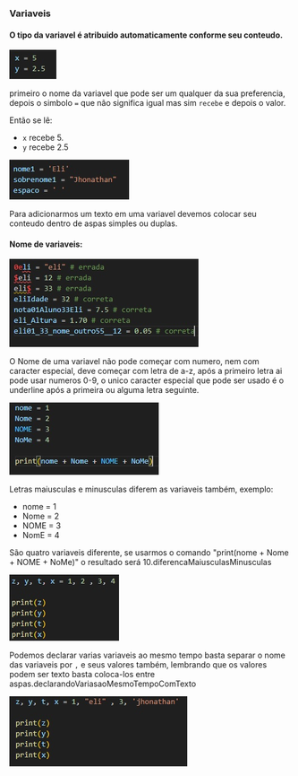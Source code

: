 ### Variaveis
#### O tipo da variavel é atribuido automaticamente conforme seu conteudo.
![Variaveis](https://github.com/elijhonathan/DocumentandoPython/blob/main/Arquivos/VariaveisSimples.jpg)

primeiro o nome da variavel que pode ser um qualquer da sua preferencia, depois o simbolo `=` que não significa igual mas sim `recebe` e depois o valor.

Então se lê:
- `x` recebe 5.
- `y` recebe 2.5

![Variaveis2](https://github.com/elijhonathan/DocumentandoPython/blob/main/Arquivos/declarandoTexto.jpg)

Para adicionarmos um texto em uma variavel devemos colocar seu conteudo dentro de aspas simples ou duplas.

#### Nome de variaveis:
![VariaveisCertoErrado](https://github.com/elijhonathan/DocumentandoPython/blob/main/Arquivos/exemploCertoErradoVariaveis.jpg)

O Nome de uma variavel não pode começar com numero, nem com caracter especial, deve começar com letra de a-z, após a primeiro letra ai pode usar numeros 0-9, o unico caracter especial que pode ser usado é o underline após a primeira ou alguma letra seguinte.

![VariaveisNomes](https://github.com/elijhonathan/DocumentandoPython/blob/main/Arquivos/diferencaMaiusculasMinusculas.jpg)

Letras maiusculas e minusculas diferem as variaveis também, exemplo:
- nome = 1
- Nome = 2
- NOME = 3
- NomE = 4

São quatro variaveis diferente, se usarmos o comando "print(nome + Nome + NOME + NoMe)" o resultado será 10.diferencaMaiusculasMinusculas

![VariaveisNomes](https://github.com/elijhonathan/DocumentandoPython/blob/main/Arquivos/declarandoVariasaoMesmoTempo.jpg)

Podemos declarar varias variaveis ao mesmo tempo basta separar o nome das variaveis por `,` e seus valores também, lembrando que os valores podem ser texto basta coloca-los entre aspas.declarandoVariasaoMesmoTempoComTexto

![VariaveisNomesTexto](https://github.com/elijhonathan/DocumentandoPython/blob/main/Arquivos/declarandoVariasaoMesmoTempoComTexto.jpg)
